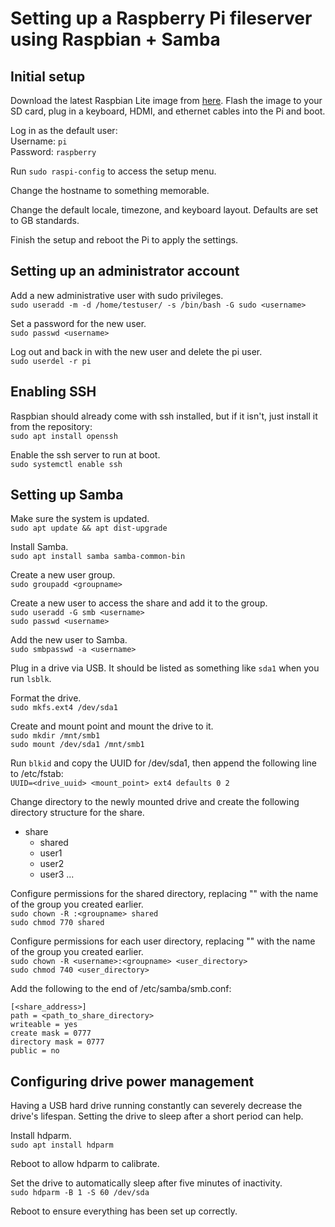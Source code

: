 # Setting up a Raspberry Pi fileserver using Raspbian + Samba

## Initial setup

Download the latest Raspbian Lite image from [here](https://www.raspberrypi.org/downloads/raspbian/). Flash the image to your SD card, plug in a keyboard, HDMI, and ethernet cables into the Pi and boot.

Log in as the default user:<br>
Username: `pi`<br>
Password: `raspberry`

Run `sudo raspi-config` to access the setup menu.

Change the hostname to something memorable.

Change the default locale, timezone, and keyboard layout. Defaults are set to GB standards.

Finish the setup and reboot the Pi to apply the settings.

## Setting up an administrator account

Add a new administrative user with sudo privileges.<br>
`sudo useradd -m -d /home/testuser/ -s /bin/bash -G sudo <username>`

Set a password for the new user.<br>
`sudo passwd <username>`

Log out and back in with the new user and delete the pi user.<br>
`sudo userdel -r pi`

## Enabling SSH

Raspbian should already come with ssh installed, but if it isn't, just install it from the repository:<br>
`sudo apt install openssh`

Enable the ssh server to run at boot.<br>
`sudo systemctl enable ssh`

## Setting up Samba

Make sure the system is updated.<br>
`sudo apt update && apt dist-upgrade`

Install Samba.<br>
`sudo apt install samba samba-common-bin`

Create a new user group.<br>
`sudo groupadd <groupname>`

Create a new user to access the share and add it to the group.<br>
`sudo useradd -G smb <username>`<br>
`sudo passwd <username>`

Add the new user to Samba.<br>
`sudo smbpasswd -a <username>`

Plug in a drive via USB. It should be listed as something like `sda1` when you run `lsblk`.

Format the drive.<br>
`sudo mkfs.ext4 /dev/sda1`

Create and mount point and mount the drive to it.<br>
`sudo mkdir /mnt/smb1`<br>
`sudo mount /dev/sda1 /mnt/smb1`

Run `blkid` and copy the UUID for /dev/sda1, then append the following line to /etc/fstab:<br>
`UUID=<drive_uuid> <mount_point> ext4 defaults 0 2`

Change directory to the newly mounted drive and create the following directory structure for the share.
- share
    - shared
    - user1
    - user2
    - user3 ...

Configure permissions for the shared directory, replacing "<groupname>" with the name of the group you created earlier.<br>
`sudo chown -R :<groupname> shared`<br>
`sudo chmod 770 shared`

Configure permissions for each user directory, replacing "<groupname>" with the name of the group you created earlier.<br>
`sudo chown -R <username>:<groupname> <user_directory>`<br>
`sudo chmod 740 <user_directory>`

Add the following to the end of /etc/samba/smb.conf:<br>
```
[<share_address>]
path = <path_to_share_directory>
writeable = yes
create mask = 0777
directory mask = 0777
public = no
```

## Configuring drive power management

Having a USB hard drive running constantly can severely decrease the drive's lifespan. Setting the drive to sleep after a short period can help.

Install hdparm.<br>
`sudo apt install hdparm`

Reboot to allow hdparm to calibrate.

Set the drive to automatically sleep after five minutes of inactivity.<br>
`sudo hdparm -B 1 -S 60 /dev/sda`

Reboot to ensure everything has been set up correctly.
